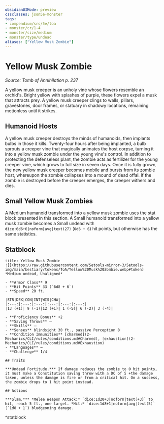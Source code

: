 ```yaml
---
obsidianUIMode: preview
cssclasses: json5e-monster
tags:
- compendium/src/5e/toa
- monster/cr/1-4
- monster/size/medium
- monster/type/undead
aliases: ["Yellow Musk Zombie"]
---
```

# Yellow Musk Zombie
*Source: Tomb of Annihilation p. 237*  

A yellow musk creeper is an unholy vine whose flowers resemble an orchid's. Bright yellow with splashes of purple, these flowers expel a musk that attracts prey. A yellow musk creeper clings to walls, pillars, gravestones, door frames, or statuary in shadowy locations, remaining motionless until it strikes.

## Humanoid Hosts

A yellow musk creeper destroys the minds of humanoids, then implants bulbs in those it kills. Twenty-four hours after being implanted, a bulb sprouts a creeper vine that magically animates the host corpse, turning it into a yellow musk zombie under the young vine's control. In addition to protecting the defenseless plant, the zombie acts as fertilizer for the young creeper vine, which grows to full size in seven days. Once it is fully grown, the new yellow musk creeper becomes mobile and bursts from its zombie host, whereupon the zombie collapses into a mound of dead offal. If the zombie is destroyed before the creeper emerges, the creeper withers and dies.

## Small Yellow Musk Zombies

A Medium humanoid transformed into a yellow musk zombie uses the stat block presented in this section. A Small humanoid transformed into a yellow musk zombie becomes a Small undead with `dice:6d6+6|noform|avg|text(27)` (`6d6 + 6`) hit points, but otherwise has the same statistics.

## Statblock

```ad-statblock
title: Yellow Musk Zombie
![](https://raw.githubusercontent.com/5etools-mirror-3/5etools-img/main/bestiary/tokens/ToA/Yellow%20Musk%20Zombie.webp#token)
*Medium undead, Unaligned*

- **Armor Class** 9
- **Hit Points** 33 (`6d8 + 6`)
- **Speed** 20 ft.

|STR|DEX|CON|INT|WIS|CHA|
|:---:|:---:|:---:|:---:|:---:|:---:|
|13 (+1)| 9 (-1)|12 (+1)| 1 (-5)| 6 (-2)| 3 (-4)|

- **Proficiency Bonus** +2
- **Saving Throws** ⏤
- **Skills** ⏤
- **Senses** blindsight 30 ft., passive Perception 8
- **Condition Immunities** [charmed](2-Mechanics/CLI/rules/conditions.md#Charmed), [exhaustion](2-Mechanics/CLI/rules/conditions.md#Exhaustion)
- **Languages** —
- **Challenge** 1/4

## Traits

***Undead Fortitude.*** If damage reduces the zombie to 0 hit points, it must make a Constitution saving throw with a DC of 5 +the damage taken, unless the damage is fire or from a critical hit. On a success, the zombie drops to 1 hit point instead.

## Actions

***Slam.*** *Melee Weapon Attack:* `dice:1d20+3|noform|text(+3)` to hit, reach 5 ft., one target. *Hit:* `dice:1d8+1|noform|avg|text(5)` (`1d8 + 1`) bludgeoning damage.
```
^statblock